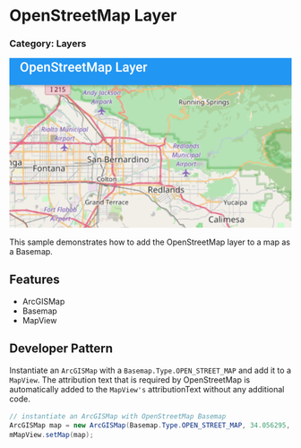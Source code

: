 # OpenStreetMap Layer
### Category: Layers
![OpenStreetMap Layer App](openstreetmap-layer.png)

This sample demonstrates how to add the OpenStreetMap layer to a map as a Basemap.

## Features

* ArcGISMap
* Basemap
* MapView

## Developer Pattern

Instantiate an `ArcGISMap` with a `Basemap.Type.OPEN_STREET_MAP` and add it to a `MapView`. The attribution text that is required by OpenStreetMap is automatically added to the `MapView's` attributionText without any additional code.

```java
// instantiate an ArcGISMap with OpenStreetMap Basemap
ArcGISMap map = new ArcGISMap(Basemap.Type.OPEN_STREET_MAP, 34.056295, -117.195800, 10);
mMapView.setMap(map);
```
